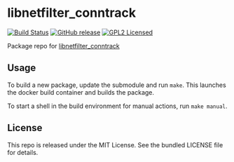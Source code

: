 libnetfilter_conntrack
==========

[![Build Status](https://img.shields.io/travis/com/amylum/libnetfilter_conntrack.svg)](https://travis-ci.com/amylum/libnetfilter_conntrack)
[![GitHub release](https://img.shields.io/github/release/amylum/libnetfilter_conntrack.svg)](https://github.com/amylum/libnetfilter_conntrack/releases)
[![GPL2 Licensed](http://img.shields.io/badge/license-GPL2+-green.svg)](https://tldrlegal.com/license/gnu-general-public-license-v2)

Package repo for [libnetfilter_conntrack](https://www.netfilter.org/projects/libnetfilter_conntrack/)

## Usage

To build a new package, update the submodule and run `make`. This launches the docker build container and builds the package.

To start a shell in the build environment for manual actions, run `make manual`.

## License

This repo is released under the MIT License. See the bundled LICENSE file for details.


